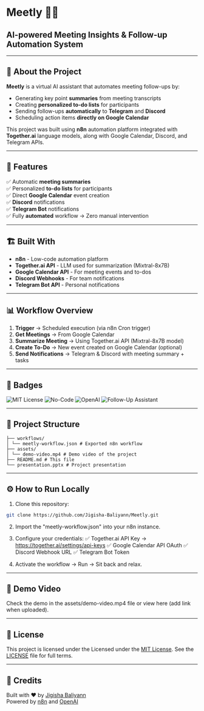 # Meetly 🤖📅
## AI-powered Meeting Insights & Follow-up Automation System

---

## 📝 About the Project

**Meetly** is a virtual AI assistant that automates meeting follow-ups by:
- Generating key point **summaries** from meeting transcripts
- Creating **personalized to-do lists** for participants
- Sending follow-ups **automatically** to **Telegram** and **Discord**
- Scheduling action items **directly on Google Calendar**

This project was built using **n8n** automation platform integrated with **Together.ai** language models, along with Google Calendar, Discord, and Telegram APIs.

---

## 🚀 Features

✅ Automatic **meeting summaries**  
✅ Personalized **to-do lists** for participants  
✅ Direct **Google Calendar** event creation  
✅ **Discord** notifications  
✅ **Telegram Bot** notifications  
✅ Fully **automated** workflow → Zero manual intervention

---

## 🏗️ Built With

- **n8n** - Low-code automation platform
- **Together.ai API** - LLM used for summarization (Mixtral-8x7B)
- **Google Calendar API** - For meeting events and to-dos
- **Discord Webhooks** - For team notifications
- **Telegram Bot API** - Personal notifications

---

## 📊 Workflow Overview

1. **Trigger** → Scheduled execution (via n8n Cron trigger)
2. **Get Meetings** → From Google Calendar
3. **Summarize Meeting** → Using Together.ai API (Mixtral-8x7B model)
4. **Create To-Do** → New event created on Google Calendar (optional)
5. **Send Notifications** → Telegram & Discord with meeting summary + tasks

---

## 📛 Badges

![MIT License](https://img.shields.io/badge/license-MIT-blue.svg)
![No-Code](https://img.shields.io/badge/built%20with-n8n-brightgreen)
![OpenAI](https://img.shields.io/badge/OpenAI-API-blue)
![Follow-Up Assistant](https://img.shields.io/badge/AI-AutoMeeting%20Assistant-purple)

---

## 📂 Project Structure

```Meetly/
├── workflows/
│ └── meetly-workflow.json # Exported n8n workflow
├── assets/
│ └── demo-video.mp4 # Demo video of the project
├── README.md # This file
└── presentation.pptx # Project presentation
```

---

## ⚙️ How to Run Locally

1. Clone this repository:
```bash
git clone https://github.com/Jigisha-Baliyann/Meetly.git
```

2. Import the "meetly-workflow.json" into your n8n instance.

3. Configure your credentials:
   ✅ Together.ai API Key → https://together.ai/settings/api-keys
   ✅ Google Calendar API OAuth
   ✅ Discord Webhook URL
   ✅ Telegram Bot Token

4. Activate the workflow → Run → Sit back and relax.

---

## 🎥 Demo Video

Check the demo in the assets/demo-video.mp4 file or view here (add link when uploaded).

---

## 📜 License

This project is licensed under the Licensed under the [MIT License](https://opensource.org/licenses/MIT). See the [LICENSE](https://github.com/Jigisha-Baliyann/Meetly/blob/main/LICENSE) file for full terms.

---

## 🙌 Credits

Built with ❤️ by [Jigisha Baliyann](https://github.com/Jigisha-Baliyann)  
Powered by [n8n](https://n8n.io) and [OpenAI](https://openai.com)
